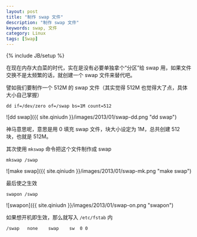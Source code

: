 ```yaml
---
layout: post
title: "制作 swap 文件"
description: "制作 swap 文件"
keywords: swap, 文件
category: Linux
tags: [Swap]
---
```

{% include JB/setup %}

在现在内存大白菜的时代，实在是没有必要单独拿个“分区”给 swap 用，如果文件交换不是太频繁的话，就创建一个 swap 文件来替代吧。

譬如我们要制作一个 512M 的 swap 文件（其实觉得 512M 也觉得大了点，具体大小自己掌握）

    dd if=/dev/zero of=/swap bs=1M count=512

![dd swap]({{ site.qiniudn }}/images/2013/01/swap-dd.png "dd swap")

<!-- more -->

神马意思呢，意思是用 0 填充 swap 文件，块大小设定为 1M，总共创建 512 块，也就是 512M。

其次使用 `mkswap` 命令把这个文件制作成 swap

    mkswap /swap

![make swap]({{ site.qiniudn }}/images/2013/01/swap-mk.png "make swap")

最后使之生效

    swapon /swap

![swapon]({{ site.qiniudn }}/images/2013/01/swap-on.png "swapon")

如果想开机即生效，那么就写入 `/etc/fstab` 内

    /swap	none	swap	sw	0 0
